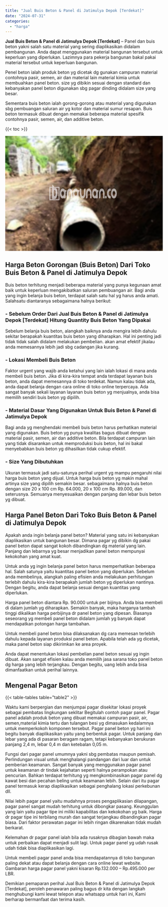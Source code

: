 ```yaml
---
title: "Jual Buis Beton & Panel di Jatimulya Depok [Terdekat]"
date: "2024-07-31"
categories: 
  - "harga"
---
```


**Jual Buis Beton & Panel di Jatimulya Depok \[Terdekat\]** – Panel dan buis beton yakni salah satu material yang sering diaplikasikan didalam pembangunan. Anda dapat menggunakan material bangunan tersebut untuk keperluan yang diperlukan. Lazimnya para pekerja bangunan bakal pakai material tersebut untuk keperluan bangunan.

Penel beton ialah produk beton yg dicetak dg gunakan campuran material contohnya pasir, semen, air dan material lain material kimia untuk membuahkan panel beton. size yg dibikin sesuai dengan standard dan kebanyakan panel beton digunakan sbg pagar dinding didalam size yang besar.

Sementara buis beton ialah gorong-gorong atau material yang digunakan sbg pembuangan saluran air yg kotor dan material sumur resapan. Buis beton termasuk dibuat dengan memakai beberapa material spesifik contohnya pasir, semen, air, dan additive beton.

{{< toc >}}

![Jual Buis Beton & Panel di Jatimulya Depok [Terdekat]](/images/jual-panel-buis-beton-murah-14.png)

## Harga Beton Gorongan (Buis Beton) Dari Toko Buis Beton & Panel di Jatimulya Depok

Buis beton terhitung menjadi beberapa material yang punya kegunaan amat baik untuk keperluan mengakibatkan saluran pembuangan air. Bagi anda yang ingin belanja buis beton, terdapat salah satu hal yg harus anda amati. Salahsatu diantaranya sebagaimana halnya berikut:

### \- Sebelum Order Dari Jual Buis Beton & Panel di Jatimulya Depok \[Terdekat\] Hitung Quantity Buis Beton Yang Dipakai

Sebelum belanja buis beton, alangkah baiknya anda mengira lebih dahulu sekitar berapakah kuantitas buis beton yang diharapkan. Hal ini penting jadi tidak tidak salah didalam melakukan pembelian. akan amat efektif jikalau anda memesannya lebih jadi sbg cadangan jika kurang.

### \- Lokasi Membeli Buis Beton

Faktor urgent yang wajib anda ketahui yang lain ialah lokasi di mana anda membeli buis beton. Jika di kira-kira tempat anda terdapat layanan buis beton, anda dapat memesannya di toko terdekat. Namun kalau tidak ada, anda dapat belanja dengan cara online di toko online terpercaya. Ada sangat banyak sekali layanan layanan buis beton yg menjualnya, anda bisa memilih sendiri buis beton yg dipilih.

### \- Material Dasar Yang Digunakan Untuk Buis Beton & Panel di Jatimulya Depok

Bagi anda yg menghendaki membeli buis beton harus perhatikan material yang digunakan. Buis beton yg punya kwalitas bagus dibuat dengan material pasir, semen, air dan additive beton. Bila terdapat campuran lain yang tidak disarankan untuk memproduksi buis beton, hal ini bakal menyebabkan buis beton yg dihasilkan tidak cukup efektif.

### \- Size Yang Dibutuhkan

Ukuran termasuk jadi satu-satunya perihal urgent yg mampu pengaruhi nilai harga buis beton yang dijual. Untuk harga buis beton yg makin mahal artinya size yang dipilih semakin besar. sebagaimana halnya buis beton dengan size 20 x 100 cm Rp. 64.000, 20 x 100 cm Rp. 89.000, dan seterusnya. Semuanya menyesuaikan dengan panjang dan lebar buis beton yg dibuat.

## Harga Panel Beton Dari Toko Buis Beton & Panel di Jatimulya Depok

Apakah anda ingin belanja panel beton? Material yang satu ini kebanyakan diaplikasikan untuk bangunan besar. Dimana pagar yg dibikin dg pakai panel beton dapat sangat kokoh dibandingkan dg material yang lain. Panjang dan lebarnya yg besar menjadikan panel beton mempunyai kekokohan yang amat kuat.

Untuk anda yg ingin belanja panel beton harus memperhatikan beberapa hal. Salah satunya yaitu kuantitas panel beton yang diperlukan. Sebelum anda membelinya, alangkah paling efisien anda melakukan perhitungan terlebih dahulu kira-kira berapakah jumlah beton yg diperlukan nantinya. Dengan begitu, anda dapat belanja sesuai dengan kuantitas yang diperlukan.

Harga panel beton diantara Rp. 90.000 untuk per bijinya. Anda bisa membeli di dalam jumlah yg diharapkan. Semakin banyak, maka harganya tambah tinggi dikalikan harga perbijinya dr panel beton yang dipesan. Biasanya seseorang yg membeli panel beton didalam jumlah yg banyak dapat mendapatkan potongan harga tambahan.

Untuk membeli panel beton bisa dilaksanakan dg cara memesan terlebih dahulu kepada layanan produksi panel beton. Apabila telah ada yg dicetak, maka panel beton siap dikirimkan ke area proyek.

Anda dapat menentukan lokasi pembelian panel beton sesuai yg ingin dibuat. Akan sangat efisien kalau anda memilih jasa sarana toko panel beton dg harga yang lebih terjangkau. Dengan begitu, uang lebih anda bisa dimanfaatkan untuk perihal lainnya.

## Mengenal Pagar Beton

{{< table-tables table="table2" >}}

Waktu kami berpergian dan menjumpai pagar disekitar lokasi proyek sebagai pembatas lingkungan seklitar Begitulah contoh pagar panel. Pagar panel adalah produk beton yang dibuat memakai campuran pasir, air, semen,material kimia tertu dan tulangan besi yg dimasukan kedalamnya untuk memperkokoh komponen tersebut. Pagar panel beton yg hari ini begitu banyak diaplikasikan yaitu yang berbentuk pagar. Untuk panjang dan lebar yang ada di pasaran beragam ragam, tetapi kebanyakan berukuran panjang 2,4 m, lebar 0,4 m dan ketebalan 0,05 m.

Fungsi dari pagar panel umumnya yakni sbg pembatas maupun pemisah. Perlindungan visual untuk menghalangi pandangan dari luar dan untuk pemberian keamanan. Sangat banyak yang menggunakan pagar panel untuk keamanan dr tindak kejahatan seperti halnya perampokan atau pencurian. Bahkan terdapat terhitung yg mengkombinasikan pagar panel dg kawat besi dan pecahan beling untuk keamanan lebih. Selain dari itu pagar panel termasuk kerap diaplikasikan sebagai penghalang lokasi perkebunan dll.

Nilai lebih pagar panel yaitu mudahnya proses pengaplikasian dilapangan, pagar panel sangat mudah terhitung untuk dibongkar pasang. Keunggulan yang lain yaitu pagar tipe ini miliki kapabilitas dan kekokohan yg baik. Harga dr pagar tipe ini terbilang murah dan sangat terjangkau dibandingkan pagar biasa. Dari faktor perawatan pagar ini lebih ringan dikarenakan tidak mudah berkarat.

Kelemahan dr pagar panel ialah bila ada rusaknya dibagian bawah maka untuk perbaikan dapat menjadi sulit lagi. Untuk pagar panel yg udah rusak udah tidak bisa diaplikasikan lagi.

Untuk membeli pagar panel anda bisa mendapatannya di toko bangunan paling dekat atau dapat belanja dengan cara online lewat website. Gambaran harga pagar panel yakni kisaran Rp.132.000 – Rp.495.000 per LBR.

Demikian pemaparan perihal Jual Buis Beton & Panel di Jatimulya Depok \[Terdekat\], peroleh penawaran paling bagus dr kita dengan langkah menghubungi kami lewat telepon atau whatsapp untuk hari ini, Kami berharap bermanfaat dan terima kasih.
